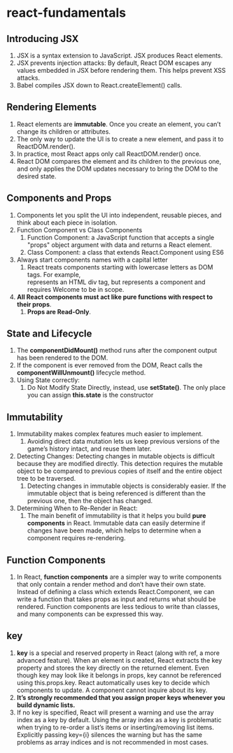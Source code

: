 # react-fundamentals

## Introducing JSX 
1. JSX is a syntax extension to JavaScript. JSX produces React elements.
2. JSX prevents injection attacks: By default, React DOM escapes any values embedded in JSX before rendering them. This helps prevent XSS attacks. 
3. Babel compiles JSX down to React.createElement() calls. 

## Rendering Elements
1. React elements are **immutable**. Once you create an element, you can’t change its children or attributes.
2. The only way to update the UI is to create a new element, and pass it to ReactDOM.render().
3. In practice, most React apps only call ReactDOM.render() once. 
4. React DOM compares the element and its children to the previous one, and only applies the DOM updates necessary to bring the DOM to the desired state.

## Components and Props
1. Components let you split the UI into independent, reusable pieces, and think about each piece in isolation.
2. Function Component vs Class Components
    1. Function Component: a JavaScript function that accepts a single "props" object argument with data and returns a React element.  
    2. Class Component: a class that extends React.Component using ES6
3. Always start components names with a capital letter
    1. React treats components starting with lowercase letters as DOM tags. For example, <div> represents an HTML div tag, but <Welcome> represents a component and requires Welcome to be in scope.
4. **All React components must act like pure functions with respect to their props**.
    1. **Props are Read-Only**.

## State and Lifecycle
1. The **componentDidMount()** method runs after the component output has been rendered to the DOM.
2. If the component is ever removed from the DOM, React calls the **componentWillUnmount()** lifecycle method.
3. Using State correctly:
    1. Do Not Modify State Directly, instead, use **setState()**. The only place you can assign **this.state** is the constructor


## Immutability
1. Immutability makes complex features much easier to implement.
    1. Avoiding direct data mutation lets us keep previous versions of the game’s history intact, and reuse them later.
2. Detecting Changes: Detecting changes in mutable objects is difficult because they are modified directly. This detection requires the mutable object to be compared to previous copies of itself and the entire object tree to be traversed.
    1. Detecting changes in immutable objects is considerably easier. If the immutable object that is being referenced is different than the previous one, then the object has changed.
3. Determining When to Re-Render in React:
    1. The main benefit of immutability is that it helps you build **pure components** in React. Immutable data can easily determine if changes have been made, which helps to determine when a component requires re-rendering.

## Function Components
1. In React, **function components** are a simpler way to write components that only contain a render method and don’t have their own state. Instead of defining a class which extends React.Component, we can write a function that takes props as input and returns what should be rendered. Function components are less tedious to write than classes, and many components can be expressed this way.

## key
1. **key** is a special and reserved property in React (along with ref, a more advanced feature). When an element is created, React extracts the key property and stores the key directly on the returned element. Even though key may look like it belongs in props, key cannot be referenced using this.props.key. React automatically uses key to decide which components to update. A component cannot inquire about its key.
2. **It’s strongly recommended that you assign proper keys whenever you build dynamic lists.**
3. If no key is specified, React will present a warning and use the array index as a key by default. Using the array index as a key is problematic when trying to re-order a list’s items or inserting/removing list items. Explicitly passing key={i} silences the warning but has the same problems as array indices and is not recommended in most cases.